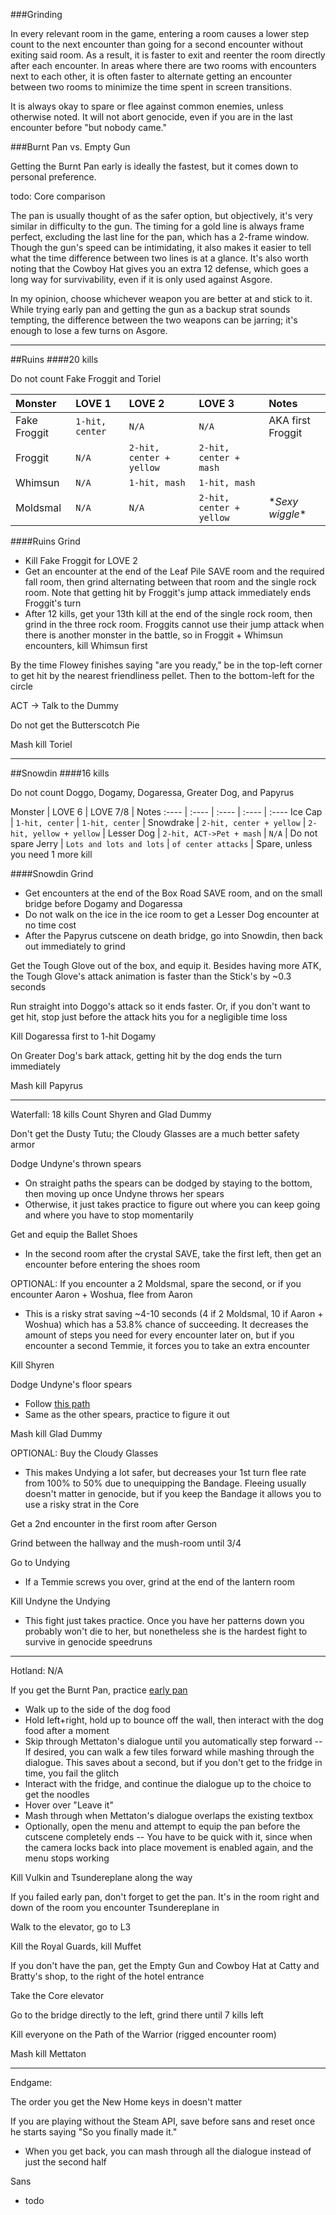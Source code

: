 ###Grinding

In every relevant room in the game, entering a room causes a lower step count to the next encounter than going for a second encounter without exiting said room. As a result, it is faster to exit and reenter the room directly after each encounter. In areas where there are two rooms with encounters next to each other, it is often faster to alternate getting an encounter between two rooms to minimize the time spent in screen transitions.

It is always okay to spare or flee against common enemies, unless otherwise noted. It will not abort genocide, even if you are in the last encounter before "but nobody came."


###Burnt Pan vs. Empty Gun

Getting the Burnt Pan early is ideally the fastest, but it comes down to personal preference.

todo: Core comparison

The pan is usually thought of as the safer option, but objectively, it's very similar in difficulty to the gun. The timing for a gold line is always frame perfect, excluding the last line for the pan, which has a 2-frame window. Though the gun's speed can be intimidating, it also makes it easier to tell what the time difference between two lines is at a glance. It's also worth noting that the Cowboy Hat gives you an extra 12 defense, which goes a long way for survivability, even if it is only used against Asgore.

In my opinion, choose whichever weapon you are better at and stick to it. While trying early pan and getting the gun as a backup strat sounds tempting, the difference between the two weapons can be jarring; it's enough to lose a few turns on Asgore.

-----

##Ruins
####20 kills

Do not count Fake Froggit and Toriel

Monster | LOVE 1 | LOVE 2 | LOVE 3 | Notes
:---- | :---- | :---- | :---- | :----
Fake Froggit | `1-hit, center` | `N/A` | `N/A` | AKA first Froggit
Froggit | `N/A` | `2-hit, center + yellow` | `2-hit, center + mash`
Whimsun | `N/A` | `1-hit, mash` | `1-hit, mash` |
Moldsmal | `N/A` | `N/A` | `2-hit, center + yellow` | \**Sexy wiggle*\*

####Ruins Grind
- Kill Fake Froggit for LOVE 2
- Get an encounter at the end of the Leaf Pile SAVE room and the required fall room, then grind alternating between that room and the single rock room. Note that getting hit by Froggit's jump attack immediately ends Froggit's turn
- After 12 kills, get your 13th kill at the end of the single rock room, then grind in the three rock room. Froggits cannot use their jump attack when there is another monster in the battle, so in Froggit + Whimsun encounters, kill Whimsun first

By the time Flowey finishes saying "are you ready," be in the top-left corner to get hit by the nearest friendliness pellet. Then to the bottom-left for the circle

ACT -> Talk to the Dummy

Do not get the Butterscotch Pie

Mash kill Toriel

-----

##Snowdin
####16 kills

Do not count Doggo, Dogamy, Dogaressa, Greater Dog, and Papyrus

Monster | LOVE 6 | LOVE 7/8 | Notes
:---- | :---- | :---- | :---- | :----
Ice Cap | `1-hit, center` | `1-hit, center` | 
Snowdrake | `2-hit, center + yellow` | `2-hit, yellow + yellow` | 
Lesser Dog | `2-hit, ACT->Pet + mash` | `N/A` | Do not spare
Jerry | `Lots and lots and lots` | `of center attacks` | Spare, unless you need 1 more kill

####Snowdin Grind
- Get encounters at the end of the Box Road SAVE room, and on the small bridge before Dogamy and Dogaressa
- Do not walk on the ice in the ice room to get a Lesser Dog encounter at no time cost
- After the Papyrus cutscene on death bridge, go into Snowdin, then back out immediately to grind

Get the Tough Glove out of the box, and equip it. Besides having more ATK, the Tough Glove's attack animation is faster than the Stick's by ~0.3 seconds

Run straight into Doggo's attack so it ends faster. Or, if you don't want to get hit, stop just before the attack hits you for a negligible time loss

Kill Dogaressa first to 1-hit Dogamy

On Greater Dog's bark attack, getting hit by the dog ends the turn immediately

Mash kill Papyrus

-----

Waterfall: 18 kills
Count Shyren and Glad Dummy

Don't get the Dusty Tutu; the Cloudy Glasses are a much better safety armor

Dodge Undyne's thrown spears
- On straight paths the spears can be dodged by staying to the bottom, then moving up once Undyne throws her spears
- Otherwise, it just takes practice to figure out where you can keep going and where you have to stop momentarily

Get and equip the Ballet Shoes
- In the second room after the crystal SAVE, take the first left, then get an encounter before entering the shoes room

OPTIONAL: If you encounter a 2 Moldsmal, spare the second, or if you encounter Aaron + Woshua, flee from Aaron
- This is a risky strat saving ~4-10 seconds (4 if 2 Moldsmal, 10 if Aaron + Woshua) which has a 53.8% chance of succeeding. It decreases the amount of steps you need for every encounter later on, but if you encounter a second Temmie, it forces you to take an extra encounter

Kill Shyren

Dodge Undyne's floor spears
- Follow [this path](https://i.imgur.com/2tCriVW.png)
- Same as the other spears, practice to figure it out

Mash kill Glad Dummy

OPTIONAL: Buy the Cloudy Glasses
- This makes Undying a lot safer, but decreases your 1st turn flee rate from 100% to 50% due to unequipping the Bandage. Fleeing usually doesn't matter in genocide, but if you keep the Bandage it allows you to use a risky strat in the Core

Get a 2nd encounter in the first room after Gerson

Grind between the hallway and the mush-room until 3/4

Go to Undying
- If a Temmie screws you over, grind at the end of the lantern room

Kill Undyne the Undying
- This fight just takes practice. Once you have her patterns down you probably won't die to her, but nonetheless she is the hardest fight to survive in genocide speedruns

-----

Hotland: N/A

If you get the Burnt Pan, practice [early pan](https://www.youtube.com/watch?v=ipdEo5kY3kI)
- Walk up to the side of the dog food
- Hold left+right, hold up to bounce off the wall, then interact with the dog food after a moment
- Skip through Mettaton's dialogue until you automatically step forward
-- If desired, you can walk a few tiles forward while mashing through the dialogue. This saves about a second, but if you don't get to the fridge in time, you fail the glitch
- Interact with the fridge, and continue the dialogue up to the choice to get the noodles
- Hover over "Leave it"
- Mash through when Mettaton's dialogue overlaps the existing textbox
- Optionally, open the menu and attempt to equip the pan before the cutscene completely ends
-- You have to be quick with it, since when the camera locks back into place movement is enabled again, and the menu stops working

Kill Vulkin and Tsundereplane along the way

If you failed early pan, don't forget to get the pan. It's in the room right and down of the room you encounter Tsundereplane in

Walk to the elevator, go to L3

Kill the Royal Guards, kill Muffet

If you don't have the pan, get the Empty Gun and Cowboy Hat at Catty and Bratty's shop, to the right of the hotel entrance

Take the Core elevator

Go to the bridge directly to the left, grind there until 7 kills left

Kill everyone on the Path of the Warrior (rigged encounter room)

Mash kill Mettaton

-----

Endgame:

The order you get the New Home keys in doesn't matter

If you are playing without the Steam API, save before sans and reset once he starts saying "So you finally made it."
- When you get back, you can mash through all the dialogue instead of just the second half

Sans
- todo
